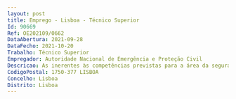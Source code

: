 ```yaml
--- 
layout: post
title: Emprego - Lisboa - Técnico Superior
Id: 90669
Ref: OE202109/0662
DataAbertura: 2021-09-28
DataFecho: 2021-10-20
Trabalho: Técnico Superior
Empregador: Autoridade Nacional de Emergência e Proteção Civil
Descricao: As inerentes às competências previstas para a área da segurança contra incêndio em edifícios (SCIE) e constantes, especialmente, nas alíneas i) e j) do artigo 16.º do Decreto Lei n.º 45 2019, de 1 de abril, que aprovou a nova orgânica da ANEPC, melhor escalpelizada no artigo 2.º da Portaria n.º 224 A 2014, de 4 de novembro, e no artigo 3.º do Despacho 14688 2014, de 4 de dezembro, na sua redação atual, que se podem traduzir, sucintamente, nas seguintes funções i.	Parecer a projeto de especialidade de SCIE ii.	Parecer a Medidas de Autoproteção iii.	Realização de Vistorias iv.	Realização de Inspeções regulares v.	Elaboração de Notas técnicas.
CodigoPostal: 1750-377 LISBOA
Concelho: Lisboa
Distrito: Lisboa
--- 
```

